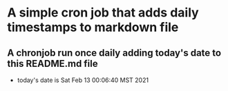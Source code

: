 A simple cron job that adds daily timestamps to markdown file
============================================================
## A chronjob run once daily adding today's date to this README.md file
* today's date is Sat Feb 13 00:06:40 MST 2021
